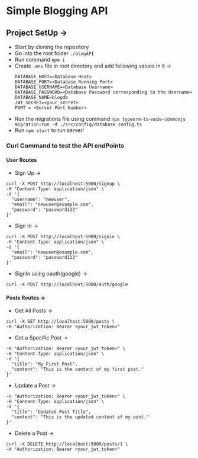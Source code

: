 # Simple Blogging API 

## Project SetUp ->
- Start by cloning the repository
- Go into the root folder `./blogAPI`
- Run command `npm i`
- Create `.env` file in root directory and add following values in it ->
    ```
    DATABASE_HOST=<Database Host>
    DATABASE_PORT=<Database Running Port>
    DATABASE_USERNAME=<Database Username>
    DATABASE_PASSWORD=<Database Password corresponding to the Username>
    DATABASE_NAME=blogdb
    JWT_SECRET=<your_secret>
    PORT = <Server Port Number>
    ``` 
- Run the migrations file using command `npx typeorm-ts-node-commonjs migration:run -d ./src/config/database config.ts`
- Run `npm start` to run server!


### Curl Command to test the API endPoints

#### User Routes 
- Sign Up ->
```
curl -X POST http://localhost:5000/signup \
-H "Content-Type: application/json" \
-d '{
  "username": "newuser",
  "email": "newuser@example.com",
  "password": "password123"
}'
```

- Sign In ->
```
curl -X POST http://localhost:5000/signin \
-H "Content-Type: application/json" \
-d '{
  "email": "newuser@example.com",
  "password": "password123"
}'
```

- SignIn using oauth(google) ->
```
curl -X POST http://localhost:5000/auth/google 
```

#### Posts Routes ->
- Get All Posts ->
```
curl -X GET http://localhost:5000/posts \
-H "Authorization: Bearer <your_jwt_token>"
```

- Get a Specific Post ->
```curl -X POST http://localhost:5000/posts \
-H "Authorization: Bearer <your_jwt_token>" \
-H "Content-Type: application/json" \
-d '{
  "title": "My First Post",
  "content": "This is the content of my first post."
}'
```

- Update a Post ->
```curl -X PUT http://localhost:5000/posts/1 \
-H "Authorization: Bearer <your_jwt_token>" \
-H "Content-Type: application/json" \
-d '{
  "title": "Updated Post Title",
  "content": "This is the updated content of my post."
}'
```

- Delete a Post ->
```
curl -X DELETE http://localhost:5000/posts/1 \
-H "Authorization: Bearer <your_jwt_token>"
```



